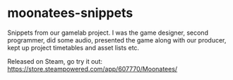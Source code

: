 # moonatees-snippets

Snippets from our gamelab project. I was the game designer, second programmer, did some audio, presented the game along with our producer, kept up project timetables and asset lists etc.

Released on Steam, go try it out: https://store.steampowered.com/app/607770/Moonatees/
